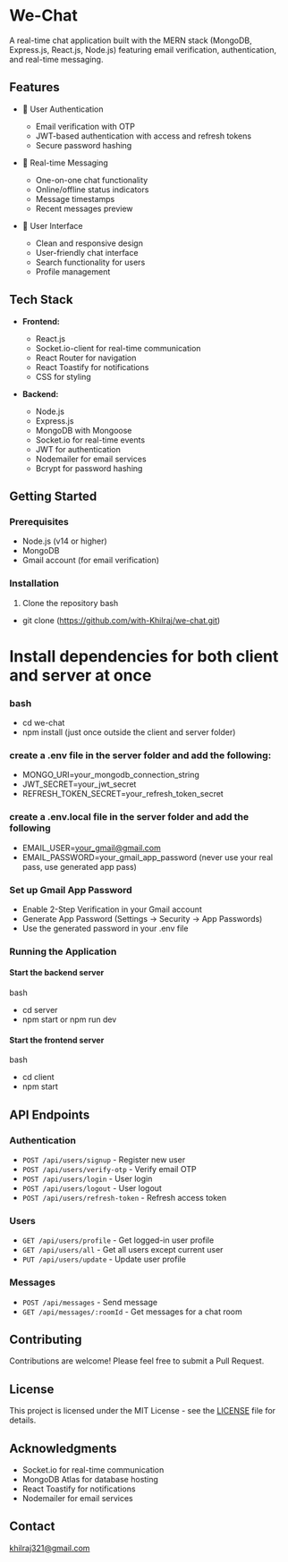 # We-Chat

A real-time chat application built with the MERN stack (MongoDB, Express.js, React.js, Node.js) featuring email verification, authentication, and real-time messaging.

## Features

- 🔐 User Authentication
  - Email verification with OTP
  - JWT-based authentication with access and refresh tokens
  - Secure password hashing
  
- 💬 Real-time Messaging
  - One-on-one chat functionality
  - Online/offline status indicators
  - Message timestamps
  - Recent messages preview
  
- 🎨 User Interface
  - Clean and responsive design
  - User-friendly chat interface
  - Search functionality for users
  - Profile management

## Tech Stack

- **Frontend:**
  - React.js
  - Socket.io-client for real-time communication
  - React Router for navigation
  - React Toastify for notifications
  - CSS for styling

- **Backend:**
  - Node.js
  - Express.js
  - MongoDB with Mongoose
  - Socket.io for real-time events
  - JWT for authentication
  - Nodemailer for email services
  - Bcrypt for password hashing

## Getting Started

### Prerequisites

- Node.js (v14 or higher)
- MongoDB
- Gmail account (for email verification)

### Installation

1. Clone the repository
bash
- git clone (https://github.com/with-Khilraj/we-chat.git)

# Install dependencies for both client and server at once
### bash
- cd we-chat
- npm install (just once outside the client and server folder)

### create a .env file in the server folder and add the following:
- MONGO_URI=your_mongodb_connection_string
- JWT_SECRET=your_jwt_secret
- REFRESH_TOKEN_SECRET=your_refresh_token_secret

### create a .env.local file in the server folder and add the following
- EMAIL_USER=your_gmail@gmail.com
- EMAIL_PASSWORD=your_gmail_app_password (never use your real pass, use generated app pass)


### Set up Gmail App Password
- Enable 2-Step Verification in your Gmail account
- Generate App Password (Settings → Security → App Passwords)
- Use the generated password in your .env file


### Running the Application

#### Start the backend server
bash
- cd server
- npm start or npm run dev

#### Start the frontend server
bash
- cd client
- npm start



## API Endpoints

### Authentication
- `POST /api/users/signup` - Register new user
- `POST /api/users/verify-otp` - Verify email OTP
- `POST /api/users/login` - User login
- `POST /api/users/logout` - User logout
- `POST /api/users/refresh-token` - Refresh access token

### Users
- `GET /api/users/profile` - Get logged-in user profile
- `GET /api/users/all` - Get all users except current user
- `PUT /api/users/update` - Update user profile

### Messages
- `POST /api/messages` - Send message
- `GET /api/messages/:roomId` - Get messages for a chat room

## Contributing

Contributions are welcome! Please feel free to submit a Pull Request.

## License

This project is licensed under the MIT License - see the [LICENSE](LICENSE) file for details.

## Acknowledgments

- Socket.io for real-time communication
- MongoDB Atlas for database hosting
- React Toastify for notifications
- Nodemailer for email services

## Contact
khilraj321@gmail.com
